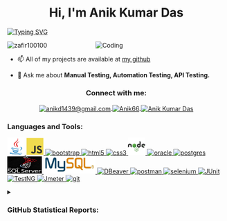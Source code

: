 <h1 align="center">Hi, I'm Anik Kumar Das</h1>

<a href="https://git.io/typing-svg">
    <img src="https://readme-typing-svg.demolab.com?font=Fira+Code&weight=200&size=18&duration=3000&pause=1000&color=9AAD24&vCenter=true&multiline=true&width=700&height=100&lines=I%20am%20a%20software%20QA%20engineer%20from%20Bangladesh.;A%20critical%20thinker%20who%20loves%20testing.;Finding%20root%20causes,%20automating%20tasks,%20and%20optimizing%20systems."
        alt="Typing SVG" />
</a>




<img align="right" alt="Coding" width="300"
    src="https://img.freepik.com/free-vector/version-control-concept-illustration_114360-2451.jpg">

<p align="left">
    <img src="https://komarev.com/ghpvc/?username=Anik66&label=Profile%20views&color=0e75b6&style=flat"
        alt="zafir100100" />
</p>

- 📫 All of my projects are available at [my github](https://github.com/Anik66?tab=repositories)

- 💬 Ask me about **Manual Testing, Automation Testing, API Testing.**

<h3 align="center">
    Connect with me:
</h3>
<p align="center">
    <a href="mailto:anikd1439@gmail.com">
        <img align="center"
        src="https://img.shields.io/badge/Gmail-lightgrey?style=flat&logo=gmail"
        alt="anikd1439@gmail.com" height="30" width="80" />
    </a>
    <a href="https://github.com/Anik66" target="blank">
        <img align="center"
            src="https://raw.githubusercontent.com/rahuldkjain/github-profile-readme-generator/master/src/images/icons/Social/github.svg"
            alt="Anik66" height="30" width="40" />
    </a>
    <a href="https://www.linkedin.com/in/anikdas123" target="blank">
        <img align="center"
            src="https://raw.githubusercontent.com/rahuldkjain/github-profile-readme-generator/master/src/images/icons/Social/linked-in-alt.svg"
            alt="Anik Kumar Das" height="30" width="40" />
    </a>
</p>

<h3 align="left">
    Languages and Tools:
</h3>
<p align="left">
    <a href="https://www.java.com" target="_blank" rel="noreferrer">
        <img src="https://raw.githubusercontent.com/devicons/devicon/master/icons/java/java-original.svg" alt="java"
            width="40" height="40" /> 
    </a>
    <a href="https://developer.mozilla.org/en-US/docs/Web/JavaScript" target="_blank" rel="noreferrer">
        <img src="https://raw.githubusercontent.com/devicons/devicon/master/icons/javascript/javascript-original.svg"
            alt="javascript" width="40" height="40" />
    </a>
    <a href="https://getbootstrap.com" target="_blank" rel="noreferrer">
        <img src="https://cdn.jsdelivr.net/gh/devicons/devicon/icons/bootstrap/bootstrap-original.svg"
            alt="bootstrap" width="40" height="40" />
    </a>
    <a href="https://www.w3.org/html/" target="_blank" rel="noreferrer">
        <img src="https://cdn.jsdelivr.net/gh/devicons/devicon/icons/html5/html5-original.svg"
            alt="html5" width="40" height="40" />
    </a>
    <a href="https://www.w3schools.com/css/" target="_blank" rel="noreferrer">
        <img src="https://cdn.jsdelivr.net/gh/devicons/devicon/icons/css3/css3-original.svg"
            alt="css3" width="40" height="40" />
    </a>
    <a href="https://nodejs.org" target="_blank" rel="noreferrer">
        <img src="https://raw.githubusercontent.com/devicons/devicon/master/icons/nodejs/nodejs-original-wordmark.svg"
            alt="nodejs" width="40" height="40" />
    </a>
    <a href="https://www.oracle.com/" target="_blank" rel="noreferrer">
        <img src="https://cdn.jsdelivr.net/gh/devicons/devicon/icons/oracle/oracle-original.svg"
            alt="oracle" width="40" height="40" />
    </a>
    <a href="https://www.mongodb.com/" target="_blank" rel="noreferrer">
        <img src="https://github.com/mongodb-js/leaf/blob/master/dist/mongodb-leaf_128x128.png"
            alt="postgres" width="40" height="40" />
    </a>
    <a href="https://www.tutorialspoint.com/ms_sql_server/index.htm" target="_blank" rel="noreferrer">
        <img src="https://github.com/zafir100100/zafir100100/blob/main/resources/mssql.jpg"
            alt="mssql" width="80" height="40" />
    </a>
    <a href="https://www.mysql.com/" target="_blank" rel="noreferrer">
        <img src="https://github.com/zafir100100/zafir100100/blob/main/resources/mysql.png"
            alt="mysql" width="120" height="40" />
    </a>
    <a href="https://dbeaver.io/" target="_blank" rel="noreferrer">
        <img src="https://upload.wikimedia.org/wikipedia/commons/b/b5/DBeaver_logo.svg"
            alt="DBeaver" width="40" height="40" />
    </a>
    <a href="https://postman.com" target="_blank" rel="noreferrer">
        <img src="https://www.vectorlogo.zone/logos/getpostman/getpostman-icon.svg" alt="postman" width="40"
            height="40" />
    </a>
    <a href="https://www.selenium.dev" target="_blank" rel="noreferrer">
        <img src="https://raw.githubusercontent.com/detain/svg-logos/780f25886640cef088af994181646db2f6b1a3f8/svg/selenium-logo.svg"
            alt="selenium" width="40" height="40" />
    </a>
    <a href="https://junit.org/" target="_blank" rel="noreferrer">
        <img src="https://avatars.githubusercontent.com/u/874086?s=200&v=4"
            alt="JUnit" width="40" height="40" />
    </a>
    <a href="https://testng.org" target="_blank" rel="noreferrer">
        <img src="https://e7.pngegg.com/pngimages/640/776/png-clipart-testng-logo-software-testing-software-framework-computer-icons-automation-testing-angle-text.png"
            alt="TestNG" width="80" height="40" />
    </a>
    <a href="https://jmeter.apache.org/" target="_blank" rel="noreferrer">
        <img src="http://jmeter.apache.org/images/jmeter.png"
            alt="Jmeter" width="120" height="40" />
    <a href="https://git-scm.com/" target="_blank" rel="noreferrer">
        <img src="https://www.vectorlogo.zone/logos/git-scm/git-scm-icon.svg" alt="git" width="40" height="40" />
    </a>
</p>

<details>
    <summary>
        <strong>
            <h3>
                GitHub Statistical Reports:
            </h3>
        </strong>
    </summary>
    <br>
    <table border="0">
        <tr>
            <td colspan="2" align="center">
                <img align="center"
                    src="https://github-readme-stats.vercel.app/api/top-langs?username=Anik66&show_icons=true&locale=en&layout=compact&theme=dark"
                    alt="Anik66" />
            </td>
        </tr>
        <tr>
            <td>
                <img align="center"
                    src="https://github-readme-stats.vercel.app/api?username=Anik66&show_icons=true&locale=en&hide=contribs,prs&theme=tokyonight"
                    alt="Anik66" />
            </td>
            <td>
                <img align="center" 
                    src="https://github-readme-streak-stats.herokuapp.com/?user=Anik66&theme=merko"
                    alt="Anik66" />
            </td>
        </tr>
    </table>
</details>
